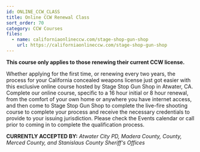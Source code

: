 ```yaml
---
id: ONLINE_CCW_CLASS
title: Online CCW Renewal Class
sort_order: 70
category: CCW Courses
files:
  - name: californiaonlineccw.com/stage-shop-gun-shop
    url: https://californiaonlineccw.com/stage-shop-gun-shop
---
```

__This course only applies to those renewing their current CCW license.__

Whether applying for the first time, or renewing every two years, the process for your California concealed weapons license just got easier with this exclusive online course hosted by Stage Stop Gun Shop in Atwater, CA. Complete our online course, specific to a 16 hour initial or 8 hour renewal, from the comfort of your own home or anywhere you have internet access, and then come to Stage Stop Gun Shop to complete the live-fire shooting course to complete your process and receive the necessary credentials to provide to your issuing jurisdiction. Please check the Events calendar or call prior to coming in to complete the qualification process.

__CURRENTLY ACCEPTED BY:__ *Atwater City PD, Madera County, County, Merced County, and Stanislaus County Sheriff‘s Offices*
